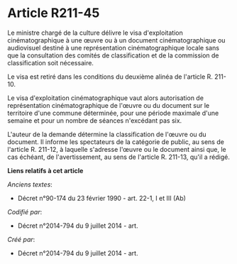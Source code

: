 # Article R211-45

Le ministre chargé de la culture délivre le visa d'exploitation cinématographique à une œuvre ou à un document
cinématographique ou audiovisuel destiné à une représentation cinématographique locale sans que la consultation des comités
de classification et de la commission de classification soit nécessaire.

Le visa est retiré dans les conditions du deuxième alinéa de l'article R. 211-10.

Le visa d'exploitation cinématographique vaut alors autorisation de représentation cinématographique de l'œuvre ou du
document sur le territoire d'une commune déterminée, pour une période maximale d'une semaine et pour un nombre de séances
n'excédant pas six.

L'auteur de la demande détermine la classification de l'œuvre ou du document. Il informe les spectateurs de la catégorie de
public, au sens de l'article R. 211-12, à laquelle s'adresse l'œuvre ou le document ainsi que, le cas échéant, de
l'avertissement, au sens de l'article R. 211-13, qu'il a rédigé.

**Liens relatifs à cet article**

_Anciens textes_:

  - Décret n°90-174 du 23 février 1990 - art. 22-1, I et III (Ab)

_Codifié par_:

  - Décret n°2014-794 du 9 juillet 2014 - art.

_Créé par_:

  - Décret n°2014-794 du 9 juillet 2014 - art.
